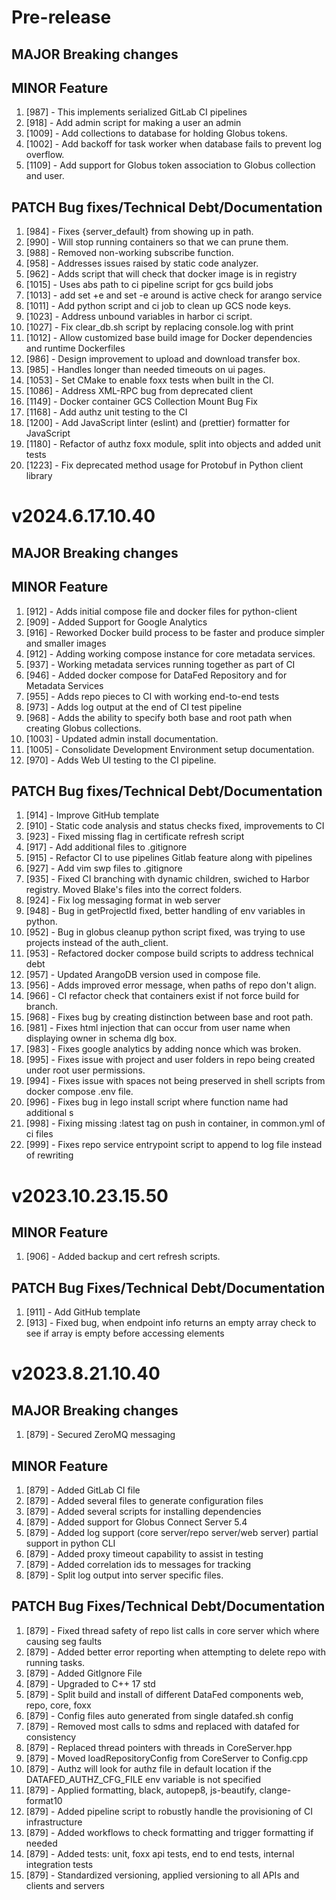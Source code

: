 # Pre-release

## MAJOR Breaking changes

## MINOR Feature
1. [987] - This implements serialized GitLab CI pipelines
2. [918] - Add admin script for making a user an admin
3. [1009] - Add collections to database for holding Globus tokens. 
4. [1002] - Add backoff for task worker when database fails to prevent log overflow.
5. [1109] - Add support for Globus token association to Globus collection and user.

## PATCH Bug fixes/Technical Debt/Documentation
1. [984] - Fixes {server_default} from showing up in path.
2. [990] - Will stop running containers so that we can prune them.
3. [988] - Removed non-working subscribe function.
4. [958] - Addresses issues raised by static code analyzer.
5. [962] - Adds script that will check that docker image is in registry
6. [1015] - Uses abs path to ci pipeline script for gcs build jobs
7. [1013] - add set +e and set -e around is active check for arango service
8. [1011] - Add python script and ci job to clean up GCS node keys.
9. [1023] - Address unbound variables in harbor ci script.
10. [1027] - Fix clear_db.sh script by replacing console.log with print
11. [1012] - Allow customized base build image for Docker dependencies and runtime Dockerfiles
12. [986] - Design improvement to upload and download transfer box.
13. [985] - Handles longer than needed timeouts on ui pages.
14. [1053] - Set CMake to enable foxx tests when built in the CI.
15. [1086] - Address XML-RPC bug from deprecated client
16. [1149] - Docker container GCS Collection Mount Bug Fix
17. [1168] - Add authz unit testing to the CI
18. [1200] - Add JavaScript linter (eslint) and (prettier) formatter for JavaScript
19. [1180] - Refactor of authz foxx module, split into objects and added unit tests
20. [1223] - Fix deprecated method usage for Protobuf in Python client library

# v2024.6.17.10.40

## MAJOR Breaking changes

## MINOR Feature

1. [912] - Adds initial compose file and docker files for python-client
2. [909] - Added Support for Google Analytics
3. [916] - Reworked Docker build process to be faster and produce simpler and
   smaller images
4. [912] - Adding working compose instance for core metadata services.
5. [937] - Working metadata services running together as part of CI
6. [946] - Added docker compose for DataFed Repository and for Metadata Services
7. [955] - Adds repo pieces to CI with working end-to-end tests
8. [973] - Adds log output at the end of CI test pipeline
9. [968] - Adds the ability to specify both base and root path when creating
   Globus collections.
10. [1003] - Updated admin install documentation.
11. [1005] - Consolidate Development Environment setup documentation.
12. [970] - Adds Web UI testing to the CI pipeline.

## PATCH Bug fixes/Technical Debt/Documentation

1. [914] - Improve GitHub template
2. [910] - Static code analysis and status checks fixed, improvements to CI
3. [923] - Fixed missing flag in certificate refresh script
4. [917] - Add additional files to .gitignore
5. [915] - Refactor CI to use pipelines Gitlab feature along with pipelines
6. [927] - Add vim swp files to .gitignore
7. [935] - Fixed CI branching with dynamic children, swiched to Harbor registry.
   Moved Blake's files into the correct folders.
8. [924] - Fix log messaging format in web server
9. [948] - Bug in getProjectId fixed, better handling of env variables in
   python.
10. [952] - Bug in globus cleanup python script fixed, was trying to use projects
    instead of the auth_client.
11. [953] - Refactored docker compose build scripts to address technical debt
12. [957] - Updated ArangoDB version used in compose file.
13. [956] - Adds improved error message, when paths of repo don't align.
14. [966] - CI refactor check that containers exist if not force build for branch.
15. [968] - Fixes bug by creating distinction between base and root path.
16. [981] - Fixes html injection that can occur from user name when displaying owner in schema dlg box.
17. [983] - Fixes google analytics by adding nonce which was broken.
18. [995] - Fixes issue with project and user folders in repo being created under root user permissions.
19. [994] - Fixes issue with spaces not being preserved in shell scripts from docker compose .env file.
20. [996] - Fixes bug in lego install script where function name had additional s
21. [998] - Fixing missing :latest tag on push in container, in common.yml of ci files
22. [999] - Fixes repo service entrypoint script to append to log file instead of rewriting

# v2023.10.23.15.50

## MINOR Feature

1. [906] - Added backup and cert refresh scripts.

## PATCH Bug Fixes/Technical Debt/Documentation

1. [911] - Add GitHub template
2. [913] - Fixed bug, when endpoint info returns an empty array check to see
   if array is empty before accessing elements

# v2023.8.21.10.40

## MAJOR Breaking changes

1. [879] - Secured ZeroMQ messaging

## MINOR Feature

1. [879] - Added GitLab CI file
2. [879] - Added several files to generate configuration files
3. [879] - Added several scripts for installing dependencies
4. [879] - Added support for Globus Connect Server 5.4
5. [879] - Added log support (core server/repo server/web server) partial
   support in python CLI
6. [879] - Added proxy timeout capability to assist in testing
7. [879] - Added correlation ids to messages for tracking
8. [879] - Split log output into server specific files.

## PATCH Bug Fixes/Technical Debt/Documentation

1. [879] - Fixed thread safety of repo list calls in core server which where
   causing seg faults
2. [879] - Added better error reporting when attempting to delete repo with
   running tasks.
3. [879] - Added GitIgnore File
4. [879] - Upgraded to C++ 17 std
5. [879] - Split build and install of different DataFed components web, repo,
   core, foxx
6. [879] - Config files auto generated from single datafed.sh config
7. [879] - Removed most calls to sdms and replaced with datafed for consistency
8. [879] - Replaced thread pointers with threads in CoreServer.hpp
9. [879] - Moved loadRepositoryConfig from CoreServer to Config.cpp
10. [879] - Authz will look for authz file in default location if the
    DATAFED_AUTHZ_CFG_FILE env variable is not specified
11. [879] - Applied formatting, black, autopep8, js-beautify, clange-format10
12. [879] - Added pipeline script to robustly handle the provisioning of CI
    infrastructure
13. [879] - Added workflows to check formatting and trigger formatting if needed
14. [879] - Added tests: unit, foxx api tests, end to end tests, internal
    integration tests
15. [879] - Standardized versioning, applied versioning to all APIs and clients
    and servers
